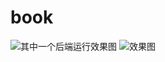 # book
![其中一个后端运行效果图](https://github.com/mokoki77/book/blob/main/before1.png)
![效果图](https://github.com/mokoki77/book/blob/main/before1.png)

